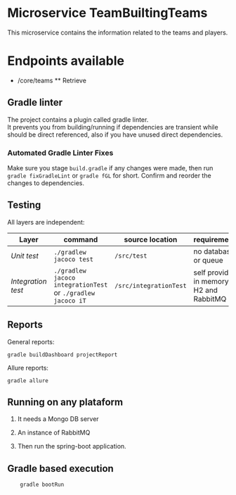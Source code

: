 # Microservice TeamBuiltingTeams

This microservice contains the information related to the teams and players.

# Endpoints available

* /core/teams
** Retrieve

## Gradle linter

The project contains a plugin called gradle linter.  
It prevents you from building/running if dependencies are transient while should be direct referenced, also if you have unused direct dependencies.

### Automated Gradle Linter Fixes

Make sure you stage `build.gradle` if any changes were made, then run `gradle fixGradleLint` or `gradle fGL` for short.
Confirm and reorder the changes to dependencies.

## Testing

All layers are independent:

| Layer | command | source location | requirements |
| ----- | ------- | --------------- | ------------ |
| *Unit test* | `./gradlew jacoco test`| `/src/test` | no database or queue |
| *Integration test* | `./gradlew jacoco integrationTest` or `./gradlew jacoco iT`| `/src/integrationTest` | self provided in memory H2 and RabbitMQ |

## Reports

General reports:

	gradle buildDashboard projectReport

Allure reports:

	gradle allure

## Running on any plataform

1. It needs a Mongo DB server

2. An instance of RabbitMQ

3. Then run the spring-boot application.

## Gradle based execution

		gradle bootRun